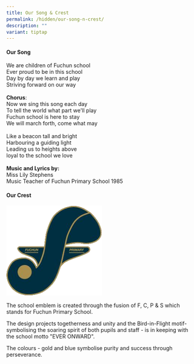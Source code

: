 ```yaml
---
title: Our Song & Crest
permalink: /hidden/our-song-n-crest/
description: ""
variant: tiptap
---
```

<h4><strong>Our Song</strong></h4>
<p>We are children of Fuchun school
<br>Ever proud to be in this school
<br>Day by day we learn and play
<br>Striving forward on our way
<br>
<br><strong>Chorus</strong>:
<br>Now we sing this song each day
<br>To tell the world what part we'll play
<br>Fuchun school is here to stay
<br>We will march forth, come what may
<br>
<br>Like a beacon tall and bright
<br>Harbouring a guiding light
<br>Leading us to heights above
<br>loyal to the school we love
<br>
<br><strong>Music and Lyrics by:</strong>
<br>Miss Lily Stephens
<br>Music Teacher of Fuchun Primary School 1985</p>
<h4><strong>Our Crest</strong></h4>
<div class="isomer-image-wrapper">
<img style="width: 50%;" height="auto" width="100%" alt="" src="/images/logo.png">
</div>
<p>The school emblem is created through the fusion of F, C, P &amp; S which
stands for Fuchun Primary School.</p>
<p>The design projects togetherness and unity and the Bird-in-Flight motif-
symbolising the soaring spirit of both pupils and staff - is in keeping
with the school motto "EVER ONWARD".</p>
<p>The colours - gold and blue symbolise purity and success through perseverance.</p>